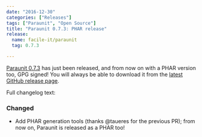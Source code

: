 ```yaml
---
date: "2016-12-30"
categories: ["Releases"]
tags: ["Paraunit", "Open Source"]
title: "Paraunit 0.7.3: PHAR release"
release:
  name: facile-it/paraunit
  tag: 0.7.3

---
```


[Paraunit 0.7.3](https://github.com/facile-it/paraunit/releases/tag/0.7.4) has just been released, and from now on with a PHAR version too, GPG signed! You will always be able to download it from the [latest GitHub release page](https://github.com/facile-it/paraunit/releases/latest).
<!--more-->

Full changelog text:

### Changed

* Add PHAR generation tools (thanks @taueres for the previous PR); from now on, Paraunit is released as a PHAR too!
